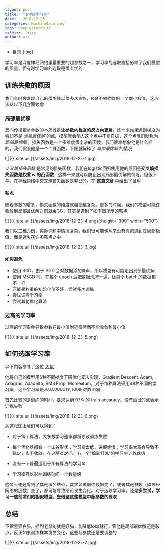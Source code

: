 ```yaml
---
layout: post
title:  "玄学的学习率"
date:   2018-12-23
categories: MachineLearning
tags: DeepLearning LR
mathjax: false
author: wzx
---
```


- 目录
{:toc}

学习率是深度神经网络里最重要的超参数之一，学习率的选取直接影响了我们模型的质量，但有时学习率的选取是很玄学的






## 训练失败的原因
我们有时会发现自己的模型经过很多次训练，lost不会收敛到一个很小的值，这应该从以下几方面考虑

### 局部最优解
反向传播更新参数的本质就是**让参数向梯度的反方向更新**，这一来如果遇到梯度为零却不是 *全局最优解* 的点，模型就会陷入这个点中不能自拔，这个点我们就称为 *局部最优解* 。损失函数是一个多维度很复杂的函数，我们很难想象他是什么样的，我们假设他是一个二维函数。下图就解释了 *局部最优解* 的情况

![]({{ site.url }}/assets/img/2018-12-23-1.jpg)

*交叉熵损失函数* 是常见的损失函数，我们在logistic回归使用他的原因是**交叉熵损失函数是权重 w 的凸函数**，这样一来就可以防止出现局部最优解的情况。但很不幸，在神经网络中交叉熵损失函数是非凸的。在 **[这篇文章](https://blog.csdn.net/RHONYN/article/details/80342126)** 中给出了证明

#### 鞍点
随着参数的增多，损失函数的维度就越高越复杂。更多的时候，我们的模型可能在收敛到局部最优解之前就会GG，其实是遇到了如下图所示的鞍点

![]({{ site.url }}/assets/img/2018-12-23-4.png){:height="300" width="500"}

我们以三维为例，实际训练中情况复杂，我们很可能也从来没有真的遇到过局部极值，而是迷失在许多鞍点之中

![]({{ site.url }}/assets/img/2018-12-23-3.jpg)

#### 如何避免
- 使用 SGD，由于 SGD 会对数据添加噪声，所以模型有可能走出局部最优解
- 使用 MBGD 时，在每个 epoch 后把数据洗牌一遍，让每个 batch 的数据都不一样
- 可能是权重的初始化值不好，尝试多次训练
- 尝试调高学习率
- 尝试其他优化算法

### 过高的学习率
过高的学习率会导致参数在最小值附近徘徊而不能收敛到最小值

![]({{ site.url }}/assets/img/2018-12-23-5.png)

## 如何选取学习率
以下内容参考了这位 [大佬](https://medium.freecodecamp.org/how-to-pick-the-best-learning-rate-for-your-machine-learning-project-9c28865039a8)  

他将自己的模型用6种不同梯度下降优化算法实现，Gradient Descent, Adam, Adagrad, Adadelta, RMS Prop, Momentum。对于每种算法采用48种不同的学习率。这些学习率是从0.000001到100的对数间隔  

首先比较的是训练的时间，要求达到 97% 的 train accuracy。没有画出的点表示训练失败

![]({{ site.url }}/assets/img/2018-12-23-6.png)


从这张图上我们可以得到：
- 对于每个算法，大多数学习速率都将导致训练失败

- 每个优化器都有一个山谷形状：学习率太低，进展缓慢；学习率太高会导致不稳定，永不收敛。在这两者之间，有一个“恰到好处”的学习率训练成功

- 没有一个普遍适用于所有算法的学习率

- 学习率可以影响训练时间一个数量级



这位大佬还得到了其他很多结论，其实如果训练数据变了，或者其他参数（如神经网络的层数）变了，都可能导致结论发生变化。对于选取学习率，还是**多尝试，学习一些前辈们的相似模型，去借鉴这些模型中超参数的选取**

## 总结
不管黑猫白猫，抓到老鼠的就是好猫，能降低loss就行，管他是局部最优解还是鞍点，反正如果训练样本发生变化，这些超参数还是要调整的

![]({{ site.url }}/assets/img/2018-12-23-2.jpg)   
